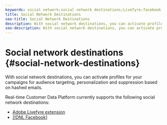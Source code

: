 ```yaml
---
keywords: social network;social network destinations;Livefyre;facebook;Facebook
title: Social Network Destinations
seo-title: Social Network Destinations
description: With social network destinations, you can activate profiles for your campaigns for audience targeting, personalization and suppression based on hashed emails.
seo-description: With social network destinations, you can activate profiles for your campaigns for audience targeting, personalization and suppression based on hashed emails.
---
```


# Social network destinations {#social-network-destinations}

With social network destinations, you can activate profiles for your campaigns for audience targeting, personalization and suppression based on hashed emails.

Real-time Customer Data Platform currently supports the following social network destinations:

* [Adobe Livefyre extension](/help/rtcdp/destinations/adobe-livefyre-extension.md)
* [[!DNL Facebook]](/help/rtcdp/destinations/facebook-destination.md)